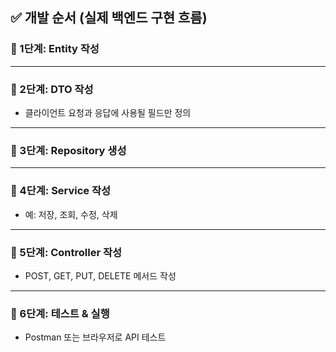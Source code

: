 ## ✅ 개발 순서 (실제 백엔드 구현 흐름)

### 📌 1단계: **Entity 작성**

---

### 📌 2단계: **DTO 작성**

- 클라이언트 요청과 응답에 사용될 필드만 정의

---

### 📌 3단계: **Repository 생성**

---

### 📌 4단계: **Service 작성**

- 예: 저장, 조회, 수정, 삭제

---

### 📌 5단계: **Controller 작성**

- POST, GET, PUT, DELETE 메서드 작성

---

### 📌 6단계: **테스트 & 실행**

- Postman 또는 브라우저로 API 테스트